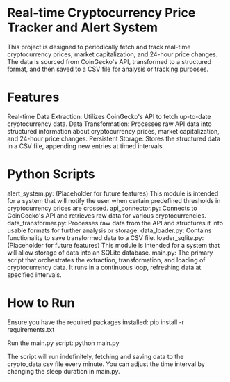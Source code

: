 # Real-time Cryptocurrency Price Tracker and Alert System

This project is designed to periodically fetch and track real-time cryptocurrency prices, market capitalization, and 24-hour price changes. The data is sourced from CoinGecko's API, transformed to a structured format, and then saved to a CSV file for analysis or tracking purposes.

# Features

Real-time Data Extraction: Utilizes CoinGecko's API to fetch up-to-date cryptocurrency data.
Data Transformation: Processes raw API data into structured information about cryptocurrency prices, market capitalization, and 24-hour price changes.
Persistent Storage: Stores the structured data in a CSV file, appending new entries at timed intervals.

# Python Scripts

alert_system.py: (Placeholder for future features) This module is intended for a system that will notify the user when certain predefined thresholds in cryptocurrency prices are crossed.
api_connector.py: Connects to CoinGecko's API and retrieves raw data for various cryptocurrencies.
data_transformer.py: Processes raw data from the API and structures it into usable formats for further analysis or storage.
data_loader.py: Contains functionality to save transformed data to a CSV file.
loader_sqlite.py: (Placeholder for future features) This module is intended for a system that will allow storage of data into an SQLite database.
main.py: The primary script that orchestrates the extraction, transformation, and loading of cryptocurrency data. It runs in a continuous loop, refreshing data at specified intervals.

# How to Run

Ensure you have the required packages installed:
pip install -r requirements.txt

Run the main.py script:
python main.py

The script will run indefinitely, fetching and saving data to the crypto_data.csv file every minute. You can adjust the time interval by changing the sleep duration in main.py.
